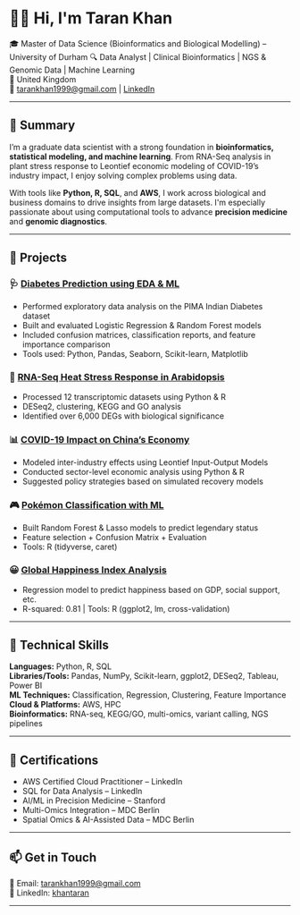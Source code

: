 # 👩‍🔬 Hi, I'm Taran Khan

🎓 Master of Data Science (Bioinformatics and Biological Modelling) – University  of Durham 
🔍 Data Analyst | Clinical Bioinformatics | NGS & Genomic Data | Machine Learning  
📍 United Kingdom  
📧 tarankhan1999@gmail.com | [LinkedIn](https://www.linkedin.com/in/khantaran)

---

## 💼 Summary

I’m a graduate data scientist with a strong foundation in **bioinformatics, statistical modeling, and machine learning**. From RNA-Seq analysis in plant stress response to Leontief economic modeling of COVID-19’s industry impact, I enjoy solving complex problems using data.

With tools like **Python, R, SQL**, and **AWS**, I work across biological and business domains to drive insights from large datasets. I'm especially passionate about using computational tools to advance **precision medicine** and **genomic diagnostics**.

---

## 🧪 Projects

### 🩺 [Diabetes Prediction using EDA & ML](https://github.com/TaranKhan/diabetes-eda-ml)
- Performed exploratory data analysis on the PIMA Indian Diabetes dataset  
- Built and evaluated Logistic Regression & Random Forest models  
- Included confusion matrices, classification reports, and feature importance comparison  
- Tools used: Python, Pandas, Seaborn, Scikit-learn, Matplotlib


### 🔬 [RNA-Seq Heat Stress Response in Arabidopsis](#)
- Processed 12 transcriptomic datasets using Python & R  
- DESeq2, clustering, KEGG and GO analysis  
- Identified over 6,000 DEGs with biological significance  

### 📊 [COVID-19 Impact on China’s Economy](#)
- Modeled inter-industry effects using Leontief Input-Output Models  
- Conducted sector-level economic analysis using Python & R  
- Suggested policy strategies based on simulated recovery models  

### 🎮 [Pokémon Classification with ML](#)
- Built Random Forest & Lasso models to predict legendary status  
- Feature selection + Confusion Matrix + Evaluation  
- Tools: R (tidyverse, caret)

### 😀 [Global Happiness Index Analysis](#)
- Regression model to predict happiness based on GDP, social support, etc.  
- R-squared: 0.81 | Tools: R (ggplot2, lm, cross-validation)

---

## 🧠 Technical Skills

**Languages:** Python, R, SQL  
**Libraries/Tools:** Pandas, NumPy, Scikit-learn, ggplot2, DESeq2, Tableau, Power BI  
**ML Techniques:** Classification, Regression, Clustering, Feature Importance  
**Cloud & Platforms:** AWS, HPC  
**Bioinformatics:** RNA-seq, KEGG/GO, multi-omics, variant calling, NGS pipelines

---

## 📜 Certifications

- AWS Certified Cloud Practitioner – LinkedIn  
- SQL for Data Analysis – LinkedIn  
- AI/ML in Precision Medicine – Stanford  
- Multi-Omics Integration – MDC Berlin  
- Spatial Omics & AI-Assisted Data – MDC Berlin

---

## 📫 Get in Touch

📧 Email: tarankhan1999@gmail.com  
🔗 LinkedIn: [khantaran](https://www.linkedin.com/in/khantaran)

---

